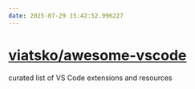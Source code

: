 ```yaml
---
date: 2025-07-29 15:42:52.996227
---
```


# [viatsko/awesome-vscode](https://github.com/viatsko/awesome-vscode)

curated list of VS Code extensions and resources